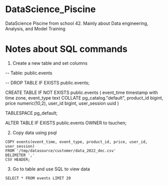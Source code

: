 # DataScience_Piscine
DataScience Piscine from school 42. Mainly about Data engineering, Analysis, and Model Training

# Notes about SQL commands

1. Create a new table and set columns

-- Table: public.events

-- DROP TABLE IF EXISTS public.events;

CREATE TABLE IF NOT EXISTS public.events
(
    event_time timestamp with time zone,
    event_type text COLLATE pg_catalog."default",
    product_id bigint,
    price numeric(10,2),
    user_id bigint,
    user_session uuid
)

TABLESPACE pg_default;

ALTER TABLE IF EXISTS public.events
    OWNER to tsuchen;

2. Copy data using psql
```
COPY events(event_time, event_type, product_id, price, user_id, user_session)
FROM '/tmp/datasource/customer/data_2022_dec.csv'
DELIMITER ','
CSV HEADER;
```

3. Go to table and use SQL to view data

```
SELECT * FROM events LIMIT 20
```